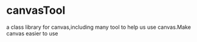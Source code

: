 # canvasTool
a class library for canvas,including many tool to help us use canvas.Make canvas easier to use
